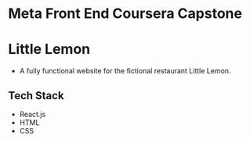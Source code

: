 # Meta Front End Coursera Capstone

# Little Lemon 

- A fully functional website for the fictional restaurant Little Lemon.

## Tech Stack

- React.js
- HTML 
- CSS
